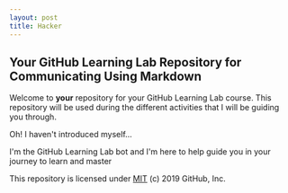 ```yaml
---
layout: post
title: Hacker
---
```


## Your GitHub Learning Lab Repository for Communicating Using Markdown

Welcome to **your** repository for your GitHub Learning Lab course. This repository will be used during the different activities that I will be guiding you through.

Oh! I haven't introduced myself...

I'm the GitHub Learning Lab bot and I'm here to help guide you in your journey to learn and master 

This repository is licensed under [MIT](../LICENSE) (c) 2019 GitHub, Inc.


